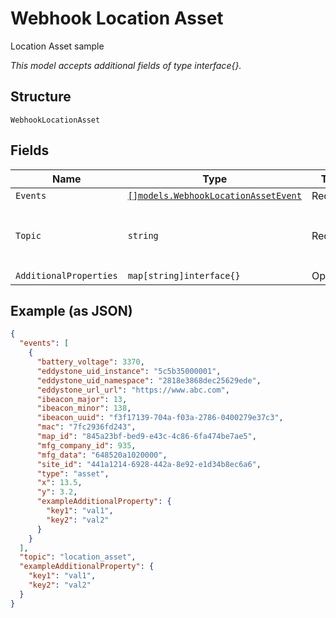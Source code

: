 
# Webhook Location Asset

Location Asset sample

*This model accepts additional fields of type interface{}.*

## Structure

`WebhookLocationAsset`

## Fields

| Name | Type | Tags | Description |
|  --- | --- | --- | --- |
| `Events` | [`[]models.WebhookLocationAssetEvent`](../../doc/models/webhook-location-asset-event.md) | Required | List of events |
| `Topic` | `string` | Required | Topic subscribed to<br><br>**Default**: `"location_asset"` |
| `AdditionalProperties` | `map[string]interface{}` | Optional | - |

## Example (as JSON)

```json
{
  "events": [
    {
      "battery_voltage": 3370,
      "eddystone_uid_instance": "5c5b35000001",
      "eddystone_uid_namespace": "2818e3868dec25629ede",
      "eddystone_url_url": "https://www.abc.com",
      "ibeacon_major": 13,
      "ibeacon_minor": 138,
      "ibeacon_uuid": "f3f17139-704a-f03a-2786-0400279e37c3",
      "mac": "7fc2936fd243",
      "map_id": "845a23bf-bed9-e43c-4c86-6fa474be7ae5",
      "mfg_company_id": 935,
      "mfg_data": "648520a1020000",
      "site_id": "441a1214-6928-442a-8e92-e1d34b8ec6a6",
      "type": "asset",
      "x": 13.5,
      "y": 3.2,
      "exampleAdditionalProperty": {
        "key1": "val1",
        "key2": "val2"
      }
    }
  ],
  "topic": "location_asset",
  "exampleAdditionalProperty": {
    "key1": "val1",
    "key2": "val2"
  }
}
```

